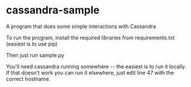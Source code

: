 cassandra-sample
================

A program that does some simple interactions with Cassandra

To run the program, install the required libraries from requirements.txt (easiest is to use pip)

Then just run sample.py

You'll need cassandra running somewhere -- the easiest is to run it locally.  If that doesn't work you can run it elsewhere, just edit line 47 with the correct hostname.
